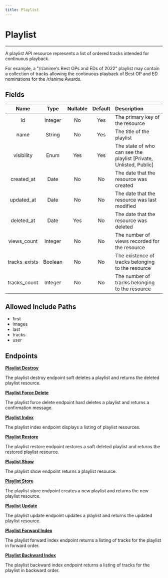```yaml
---
title: Playlist
---
```


# Playlist

---

A playlist API resource represents a list of ordered tracks intended for continuous playback.

For example, a "/r/anime's Best OPs and EDs of 2022" playlist may contain a collection of tracks allowing the continuous playback of Best OP and ED nominations for the /r/anime Awards.

## Fields

|    Name       |  Type   | Nullable | Default | Description                                                       |
| :-----------: | :-----: | :------: | :-----: | :---------------------------------------------------------------- |
| id            | Integer | No       | Yes     | The primary key of the resource                                   |
| name          | String  | No       | Yes     | The title of the playlist                                         |
| visibility    | Enum    | Yes      | Yes     | The state of who can see the playlist [Private, Unlisted, Public] |
| created_at    | Date    | No       | No      | The date that the resource was created                            |
| updated_at    | Date    | No       | No      | The date that the resource was last modified                      |
| deleted_at    | Date    | Yes      | No      | The date that the resource was deleted                            |
| views_count   | Integer | No       | No      | The number of views recorded for the resource                     |
| tracks_exists | Boolean | No       | No      | The existence of tracks belonging to the resource                 |
| tracks_count  | Integer | No       | No      | The number of tracks belonging to the resource                    |

## Allowed Include Paths

* first
* images
* last
* tracks
* user

## Endpoints

**[Playlist Destroy](/list/playlist/destroy/)**

The playlist destroy endpoint soft deletes a playlist and returns the deleted playlist resource.

**[Playlist Force Delete](/list/playlist/forceDelete/)**

The playlist force delete endpoint hard deletes a playlist and returns a confirmation message.

**[Playlist Index](/list/playlist/index/)**

The playlist index endpoint displays a listing of playlist resources.

**[Playlist Restore](/list/playlist/restore/)**

The playlist restore endpoint restores a soft deleted playlist and returns the restored playlist resource.

**[Playlist Show](/list/playlist/show/)**

The playlist show endpoint returns a playlist resource.

**[Playlist Store](/list/playlist/store/)**

The playlist store endpoint creates a new playlist and returns the new playlist resource.

**[Playlist Update](/list/playlist/update/)**

The playlist update endpoint updates a playlist and returns the updated playlist resource.

**[Playlist Forward Index](/list/playlist/forward/)**

The playlist forward index endpoint returns a listing of tracks for the playlist in forward order.

**[Playlist Backward Index](/list/playlist/backward/)**

The playlist backward index endpoint returns a listing of tracks for the playlist in backward order.